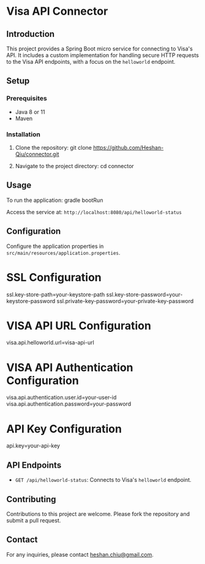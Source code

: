 # Visa API Connector

## Introduction

This project provides a Spring Boot micro service for connecting to Visa's API. It includes a custom implementation for handling secure HTTP requests to the Visa API endpoints, with a focus on the `helloworld` endpoint.

## Setup

### Prerequisites

-   Java 8 or 11
-   Maven

### Installation

1. Clone the repository:
   git clone https://github.com/Heshan-Qiu/connector.git

2. Navigate to the project directory:
   cd connector

## Usage

To run the application:
gradle bootRun

Access the service at: `http://localhost:8080/api/helloworld-status`

## Configuration

Configure the application properties in `src/main/resources/application.properties`.

# SSL Configuration

ssl.key-store-path=your-keystore-path
ssl.key-store-password=your-keystore-password
ssl.private-key-password=your-private-key-password

# VISA API URL Configuration

visa.api.helloworld.url=visa-api-url

# VISA API Authentication Configuration

visa.api.authentication.user.id=your-user-id
visa.api.authentication.password=your-password

# API Key Configuration

api.key=your-api-key

## API Endpoints

-   `GET /api/helloworld-status`: Connects to Visa's `helloworld` endpoint.

## Contributing

Contributions to this project are welcome. Please fork the repository and submit a pull request.

## Contact

For any inquiries, please contact heshan.chiu@gmail.com.
